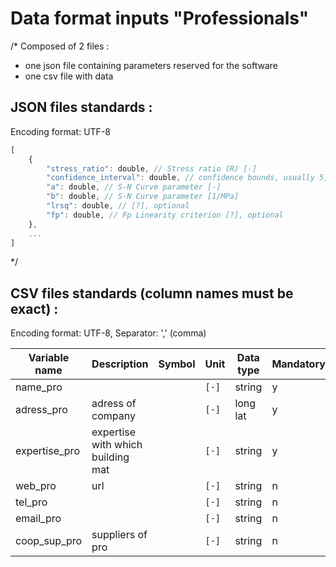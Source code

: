 # Data format inputs "Professionals"
/*
Composed of 2 files :

- one json file containing parameters reserved for the software
- one csv file with data


 ## JSON files standards :

Encoding format: UTF-8

```javascript
[
	{
		"stress_ratio": double, // Stress ratio (R) [-]
		"confidence_interval": double, // confidence bounds, usually 5, 95% (rsql) [-]
		"a": double, // S-N Curve parameter [-]
		"b": double, // S-N Curve parameter [1/MPa]
		"lrsq": double, // [?], optional
		"fp": double, // Fp Linearity criterion [?], optional
	},
	...
]
```
*/
## CSV files standards (column names must be exact) :

Encoding format: UTF-8, Separator: ',' (comma)

| Variable name     | Description                     | Symbol    | Unit    | Data type | Mandatory |Reference|
| ----------------- | ------------------------------- | --------- | ------- | --------- | --------- |---|
| name_pro    |                     |          | `[-]`   | string  | y         |
| adress_pro | adress of company    |          | `[-]`   | long lat     | y         |
| expertise_pro  | expertise with which building mat  |  | `[-]`   |string | y         | <>name_nm
| web_pro | url |  | `[-]`   | string    |     n      |
| tel_pro |  |  | `[-]`   |  string   |         n  | |
|email_pro| | |  `[-]` |string | n | |
|coop_sup_pro|suppliers of pro | |`[-]` | string| n | <> name_sup
